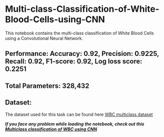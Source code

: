 # Multi-class-Classification-of-White-Blood-Cells-using-CNN
This notebook contains the multi-class classification of White Blood Cells using a Convolutional Neural Network.

## Performance: Accuracy: 0.92, Precision: 0.9225, Recall: 0.92, F1-score: 0.92, Log loss score: 0.2251

## Total Parameters: 328,432


## Dataset:
The dataset used for this task can be found here [WBC multiclass dataset](https://www.kaggle.com/alifrahman/main-dataset)


***If you face any problem while loading the notebook, check out this [Multiclass classification of WBC using CNN](https://www.kaggle.com/alifrahman/multiclass-wbc-classification-in-cnn-91-95-acc/notebook)***
